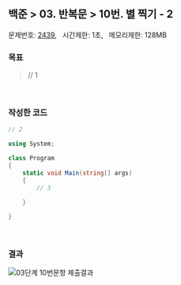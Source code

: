
## 백준 > 03. 반복문 > 10번. 별 찍기 - 2    
문제번호: [2439](https://www.acmicpc.net/problem/2439), &nbsp; 시간제한: 1초, &nbsp; 메모리제한: 128MB

### 목표     
> // 1    

<br>

### 작성한 코드   

```cs
// 2

using System;

class Program
{
    static void Main(string[] args)
    {        
        // 3

    }
    
}
```

<br>

### 결과    

![03단계 10번문항 제출결과](result_10.png)